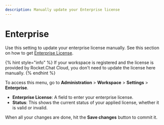```yaml
---
description: Manually update your Enterprise license
---
```


# Enterprise

Use this setting to update your enterprise license manually. See this section on how to get [Enterprise License](../../../setup-and-configure/enterprise-edition-trial.md).

{% hint style="info" %}
If your workspace is registered and the license is provided by Rocket.Chat Cloud, you don't need to update the license here manually.
{% endhint %}

To access this menu, go to **Administration** > **Workspace** > **Settings** > **Enterprise**.

* **Enterprise License**: A field to enter your enterprise license.
* **Status**: This shows the current status of your applied license, whether it is valid or invalid.

When all your changes are done, hit the **Save changes** button to commit it.
